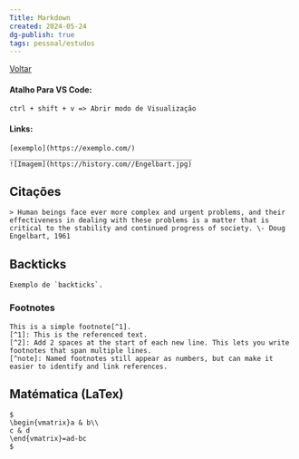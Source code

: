 ```yaml
---
Title: Markdown
created: 2024-05-24
dg-publish: true
tags: pessoal/estudos
---
```

[Voltar](1.LIFE/index)
#### Atalho Para VS Code:
```
ctrl + shift + v => Abrir modo de Visualização
```
#### Links:
```
[exemplo](https://exemplo.com/)
_____________________________________________
![Imagem](https://history.com//Engelbart.jpg)
```
## Citações
```
> Human beings face ever more complex and urgent problems, and their effectiveness in dealing with these problems is a matter that is critical to the stability and continued progress of society. \- Doug Engelbart, 1961
```
## Backticks 
```
Exemplo de `backticks`.
```
### Footnotes
```
This is a simple footnote[^1]. 
[^1]: This is the referenced text. 
[^2]: Add 2 spaces at the start of each new line. This lets you write footnotes that span multiple lines. 
[^note]: Named footnotes still appear as numbers, but can make it easier to identify and link references.
```
## Matématica (LaTex)
```
$ 
\begin{vmatrix}a & b\\
c & d 
\end{vmatrix}=ad-bc 
$
```
